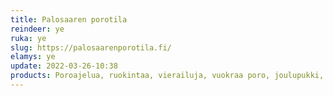 ```yaml
---
title: Palosaaren porotila
reindeer: ye
ruka: ye
slug: https://palosaarenporotila.fi/
elamys: ye
update: 2022-03-26-10:38
products: Poroajelua, ruokintaa, vierailuja, vuokraa poro, joulupukki, luontoretkiä, kalastusta ja koskenlaskua
---
```

